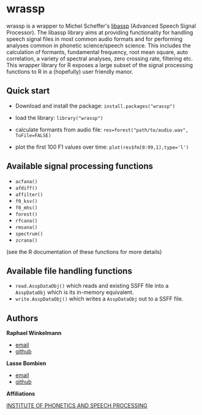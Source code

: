 # wrassp

wrassp is a wrapper to Michel Scheffer's [libassp](http://libassp.sourceforge.net/) (Advanced Speech Signal Processor). The libassp library aims at providing functionality for handling speech signal files in most common audio formats and for performing analyses common in phonetic science/speech science. This includes the calculation of formants, fundamental frequency, root mean square, auto correlation, a variety of spectral analyses, zero crossing rate, filtering etc. This wrapper library for R exposes a large subset of the signal processing functions to R in a (hopefully) user friendly manor.


## Quick start
 
* Download and install the package: `install.packages("wrassp")`

* load the library: `library("wrassp")`

* calculate formants from audio file: `res=forest("path/to/audio.wav", ToFile=FALSE)`

* plot the first 100 F1 values over time: `plot(res$fm[0:99,1],type='l')`

## Available signal processing functions

+ `acfana()` 
+ `afdiff()`
+ `affilter()` 
+ `f0_ksv()`
+ `f0_mhs()`
+ `forest()`
+ `rfcana()`
+ `rmsana()`
+ `spectrum()`
+ `zcrana()`

(see the R documentation of these functions for more details)

## Available file handling functions

+ `read.AsspDataObj()` which reads and existing SSFF file into a `AsspDataObj` which is its in-memory equivalent.
+ `write.AsspDataObj()` which writes a `AsspDataObj` out to a SSFF file.

## Authors

**Raphael Winkelmann**

+ [email](raphael@phonetik.uni-muenchen.de)
+ [github](http://github.com/raphywink)

**Lasse Bombien**

+ [email](lasse@phonetik.uni-muenchen.de)
+ [github](http://github.com/lassesGitUserName)


**Affiliations**

[INSTITUTE OF PHONETICS AND SPEECH PROCESSING](http://www.phonetik.uni-muenchen.de/)